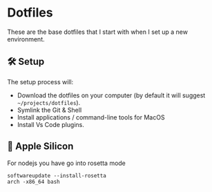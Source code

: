 Dotfiles
==========================

These are the base dotfiles that I start with when I set up
a new environment.

🛠 Setup
--------

The setup process will:

* Download the dotfiles on your computer
  (by default it will suggest `~/projects/dotfiles`).
* Symlink the Git & Shell
* Install applications / command-line tools for MacOS
* Install Vs Code plugins.


🍏 Apple Silicon
----------------

For nodejs you have go into rosetta mode

```shell
softwareupdate --install-rosetta
arch -x86_64 bash
```

